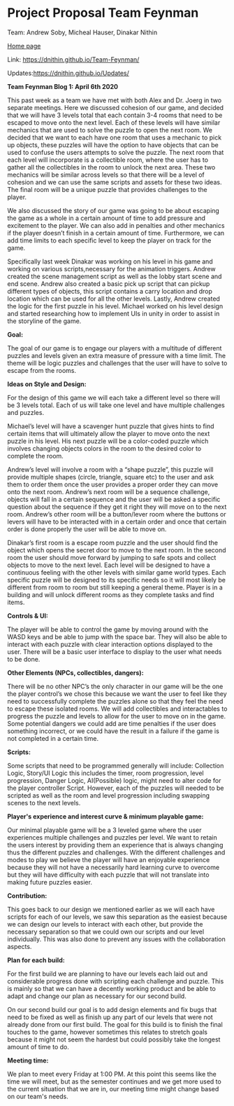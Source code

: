 # Project Proposal Team Feynman

Team: Andrew Soby, Micheal Hauser, Dinakar Nithin

[Home page](https://dnithin.github.io/Team-Feynman/)

Link: https://dnithin.github.io/Team-Feynman/

Updates:https://dnithin.github.io/Updates/

**Team Feynman Blog 1: April 6th 2020**

This past week as a team we have met with both Alex and Dr. Joerg in two separate meetings. Here we discussed cohesion of our game, and decided that we will have 3 levels total that each contain 3-4 rooms that need to be escaped to move onto the next level. Each of these levels will have similar mechanics that are used to solve the puzzle to open the next room. We decided that we want to each have one room that uses a mechanic to pick up objects, these puzzles will have the option to have objects that can be used to confuse the users attempts to solve the puzzle. The next room that each level will incorporate is a collectible room, where the user has to gather all the collectibles in the room to unlock the next area. These two mechanics will be similar across levels so that there will be a level of cohesion and we can use the same scripts and assets for these two ideas. The final room will be a unique puzzle that provides challenges to the player.

We also discussed the story of our game was going to be about escaping the game as a whole in a certain amount of time to add pressure and excitement to the player. We can also add in penalties and other mechanics if the player doesn’t finish in a certain amount of time. Furthermore, we can add time limits to each specific level to keep the player on track for the game.

Specifically last week Dinakar was working on his level in his game and working on various scripts,necessary for the animation triggers. Andrew created the scene management script as well as the lobby start scene and end scene. Andrew also created a basic pick up script that can pickup different types of objects, this script contains a carry location and drop location which can be used for all the other levels. Lastly, Andrew created the logic for the first puzzle in his level. Michael worked on his level design and started researching how to implement UIs in unity in order to assist in the storyline of the game. 


**Goal:**

The goal of our game is to engage our players with a multitude of different puzzles and levels given an extra measure of pressure with a time limit. The theme will be logic puzzles and challenges that the user will have to solve to escape from the rooms.

**Ideas on Style and Design:**

For the design of this game we will each take a different level so there will be 3 levels total. Each of us will take one level and have multiple challenges and puzzles. 

Michael’s level will have a scavenger hunt puzzle that gives hints to find certain items that will ultimately allow the player to move onto the next puzzle in his level. His next puzzle will be a color-coded puzzle which involves changing objects colors in the room to the desired color to complete the room. 

Andrew’s level will involve a room with a “shape puzzle”, this puzzle will provide multiple shapes (circle, triangle, square etc) to the user and ask them to order them once the user provides a proper order they can move onto the next room. Andrew’s next room will be a sequence challenge, objects will fall in a certain sequence and the user will be asked a specific question about the sequence if they get it right they will move on to the next room. Andrew’s other room will be a button/lever room where the buttons or levers will have to be interacted with in a certain order and once that certain order is done properly the user will be able to move on. 

Dinakar’s first room is a escape room puzzle and the user should find the object which opens the secret door to move to the next room. In the second room the user should move forward by jumping to safe spots and collect objects to move to the next level. 
Each level will be designed to have a continuous feeling with the other levels with similar game world types. Each specific puzzle will be designed to its specific needs so it will most likely be different from room to room but still keeping a general theme.
Player is in a building and will unlock different rooms as they complete tasks and find items. 

**Controls & UI:**

The player will be able to control the game by moving around with the WASD keys and be able to jump with the space bar. They will also be able to interact with each puzzle with clear interaction options displayed to the user. There will be a basic user interface to display to the user what needs to be done.



**Other Elements (NPCs, collectibles, dangers):**

There will be no other NPC’s the only character in our game will be the one the player control’s we chose this because we want the user to feel like they need to successfully complete the puzzles alone so that they feel the need to escape these isolated rooms. We will add collectibles and interactables to progress the puzzle and levels to allow for the user to move on in the game. Some potential dangers we could add are time penalties if the user does something incorrect, or we could have the result in a failure if the game is not completed in a certain time.

**Scripts:**

Some scripts that need to be programmed generally will include: Collection Logic, Story/UI Logic this includes the timer, room progression, level progression, Danger Logic, AI(Possible) logic, might need to alter code for the player controller Script. However, each of the puzzles will needed to be scripted as well as the room and level progression including swapping scenes to the next levels.

**Player's experience and interest curve & minimum playable game:**

Our minimal playable game will be a 3 leveled game where the user experiences multiple challenges and puzzles per level. We want to retain the users interest by providing them an experience that is always changing thus the different puzzles and challenges. With the different challenges and modes to play we believe the player will have an enjoyable experience because they will not have a necessarily hard learning curve to overcome but they will have difficulty with each puzzle that will not translate into making future puzzles easier.

**Contribution:**

This goes back to our design we mentioned earlier as we will each have scripts for each of our levels, we saw this separation as the easiest because we can design our levels to interact with each other, but provide the necessary separation so that we could own our scripts and our level individually. This was also done to prevent any issues with the collaboration aspects. 

**Plan for each build:**

For the first build we are planning to have our levels each laid out and considerable progress done with scripting each challenge and puzzle. This is mainly so that we can have a decently working product and be able to adapt and change our plan as necessary for our second build.

On our second build our goal is to add design elements and fix bugs that need to be fixed as well as finish up any part of our levels that were not already done from our first build. The goal for this build is to finish the final touches to the game, however sometimes this relates to stretch goals because it might not seem the hardest but could possibly take the longest amount of time to do.

**Meeting time:**

We plan to meet every Friday at 1:00 PM. At this point this seems like the time we will meet, but as the semester continues and we get more used to the current situation that we are in, our meeting time might change based on our team's needs.

